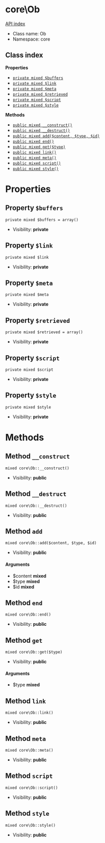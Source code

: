 # core\Ob
[API index](../API-index.md)






* Class name: Ob
* Namespace: core




## Class index

**Properties**
* [`private mixed $buffers`](#property-buffers)
* [`private mixed $link`](#property-link)
* [`private mixed $meta`](#property-meta)
* [`private mixed $retrieved`](#property-retrieved)
* [`private mixed $script`](#property-script)
* [`private mixed $style`](#property-style)

**Methods**
* [`public mixed __construct()`](#method-__construct)
* [`public mixed __destruct()`](#method-__destruct)
* [`public mixed add($content, $type, $id)`](#method-add)
* [`public mixed end()`](#method-end)
* [`public mixed get($type)`](#method-get)
* [`public mixed link()`](#method-link)
* [`public mixed meta()`](#method-meta)
* [`public mixed script()`](#method-script)
* [`public mixed style()`](#method-style)







# Properties


## Property `$buffers`

```
private mixed $buffers = array()
```





* Visibility: **private**


## Property `$link`

```
private mixed $link
```





* Visibility: **private**


## Property `$meta`

```
private mixed $meta
```





* Visibility: **private**


## Property `$retrieved`

```
private mixed $retrieved = array()
```





* Visibility: **private**


## Property `$script`

```
private mixed $script
```





* Visibility: **private**


## Property `$style`

```
private mixed $style
```





* Visibility: **private**


# Methods


## Method `__construct`

```
mixed core\Ob::__construct()
```





* Visibility: **public**



## Method `__destruct`

```
mixed core\Ob::__destruct()
```





* Visibility: **public**



## Method `add`

```
mixed core\Ob::add($content, $type, $id)
```





* Visibility: **public**

#### Arguments

* $content **mixed**
* $type **mixed**
* $id **mixed**



## Method `end`

```
mixed core\Ob::end()
```





* Visibility: **public**



## Method `get`

```
mixed core\Ob::get($type)
```





* Visibility: **public**

#### Arguments

* $type **mixed**



## Method `link`

```
mixed core\Ob::link()
```





* Visibility: **public**



## Method `meta`

```
mixed core\Ob::meta()
```





* Visibility: **public**



## Method `script`

```
mixed core\Ob::script()
```





* Visibility: **public**



## Method `style`

```
mixed core\Ob::style()
```





* Visibility: **public**


